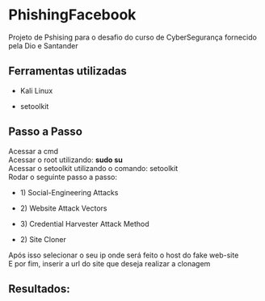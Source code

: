 # PhishingFacebook
Projeto de Pshising para o desafio do curso de CyberSegurança fornecido pela Dio e Santander


<h2>Ferramentas utilizadas</h2>
<ul><li>Kali Linux</li></ul>
<ul><li>setoolkit</li></ul>

<h2>Passo a Passo</h2>
Acessar a cmd<br>
Acessar o root utilizando: <strong>sudo su</strong><br>
Acessar o setoolkit utilizando o comando: <bold>setoolkit</bold><br>
Rodar o seguinte passo a passo:
  <ul><li>1) Social-Engineering Attacks</li></ul>
  <ul><li>2) Website Attack Vectors</li></ul>
  <ul><li>3) Credential Harvester Attack Method</li></ul>
  <ul><li>2) Site Cloner</li></ul>
Após isso selecionar o seu ip onde será feito o host do fake web-site<br>
E por fim, inserir a url do site que deseja realizar a clonagem

<h2>Resultados:</h2>

  
